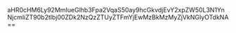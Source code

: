 aHR0cHM6Ly92MmIueGlhb3Fpa2VqaS50ay9hcGkvdjEvY2xpZW50L3N1YnNjcmliZT90b2tlbj00ZDk2NzQzZTUyZTFmYjEwMzBkMzMyZjVkNGIyOTdkNA==

